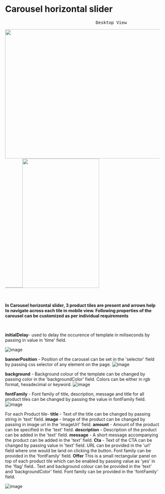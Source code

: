 # Carousel horizontal slider
<pre>                                   Desktop View                                                            Mobile View             </pre>
<img src="" width="700" height="420">..............<img src="" width="250" height="420">

<p>&nbsp;</p>

**In Carousel horizontal slider, 3 product tiles are present and arrows help to navigate across each tile in mobile view.
Following properties of the carousel can be customized as per individual requirements**

<p>&nbsp;</p>

**initialDelay**- used to delay the occurence of template in miliseconds by passing in value in 'time' field.

![image](https://user-images.githubusercontent.com/101316657/166135677-bdf8e0e2-3942-48e5-b414-2f4c2ba6b234.png)


**bannerPosition** - Position of the carousel can be set in the 'selector' field by passing css selector of any element on the page.
![image](https://user-images.githubusercontent.com/101316657/166135977-feeac5be-9e09-4743-9a0d-97fa8c7e68a3.png)


**background** - Background colour of the template can be changed by passing color in the 'backgroundColor' field. Colors can be either in rgb format, hexadecimal or keyword.
![image](https://user-images.githubusercontent.com/101316657/166135993-fcfcceaa-e981-4424-bbbb-f00574aa7811.png)

**fontFamily** - Font family of title, description, message and title for all product tiles can be changed by passing the value in fontFamily field.
![image](https://user-images.githubusercontent.com/101316657/166136067-8ca84c31-f67e-4046-9608-f16f7a61eacf.png)

For each Product tile- 
**title** - Text of the title can be changed by passing string in 'text' field.
**image** - Image of the product can be changed by passing in image url in the 'imageUrl' field.
**amount** - Amount of the product can be specified in the 'text' field.
**description** - Description of the product can be added in the 'text' field.
**message** - A short message accompanying the product can be added in the 'text' field.
**Cta** - Text of the CTA can be changed by passing value in 'text' field. URL can be provided in the 'url' field where one would be land on clicking the button. Font family can be provided in the 'fontFamily' field.
**Offer** This is a small rectangular panel on top of each product tile which can be enabled by passing value as 'yes' in the 'flag' field.. Text and background colour can be provided in the 'text' and 'backgroundColor' field. Font family can be provided in the 'fontFamily' field.

![image](https://user-images.githubusercontent.com/101316657/166139410-61195a14-1eca-4ebd-8a37-52977989e432.png)



